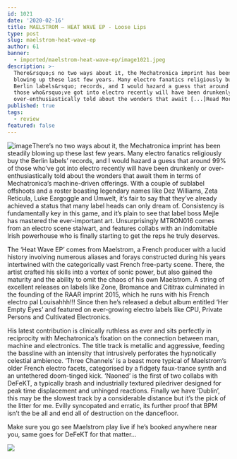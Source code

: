 ```yaml
---
id: 1021
date: '2020-02-16'
title: MAELSTROM – HEAT WAVE EP - Loose Lips
type: post
slug: maelstrom-heat-wave-ep
author: 61
banner:
  - imported/maelstrom-heat-wave-ep/image1021.jpeg
description: >-
  There&rsquo;s no two ways about it, the Mechatronica imprint has been steadily
  blowing up these last few years. Many electro fanatics religiously buy the
  Berlin labels&rsquo; records, and I would hazard a guess that around 99% of
  those who&rsquo;ve got into electro recently will have been drunkenly or
  over-enthusiastically told about the wonders that await [...]Read More...
published: true
tags:
  - review
featured: false
---
```

![image](../imported/maelstrom-heat-wave-ep/image1021.jpeg)There’s no two ways about it, the Mechatronica imprint has been steadily blowing up these last few years. Many electro fanatics religiously buy the Berlin labels’ records, and I would hazard a guess that around 99% of those who’ve got into electro recently will have been drunkenly or over-enthusiastically told about the wonders that await them in terms of Mechatronica’s machine-driven offerings. With a couple of sublabel offshoots and a roster boasting legendary names like Dez Williams, Zeta Reticula, Luke Eargoggle and Umwelt, it’s fair to say that they’ve already achieved a status that many label heads can only dream of. Consistency is fundamentally key in this game, and it’s plain to see that label boss Mejle has mastered the ever-important art. Unsurprisingly MTRON016 comes from an electro scene stalwart, and features collabs with an indomitable Irish powerhouse who is finally starting to get the reps he truly deserves. 

The ‘Heat Wave EP’ comes from Maelstrom, a French producer with a lucid history involving numerous aliases and forays constructed during his years intertwined with the categorically vast French free-party scene. There, the artist crafted his skills into a vortex of sonic power, but also gained the maturity and the ability to omit the chaos of his own Maelstrom. A string of excellent releases on labels like Zone, Bromance and Cititrax culminated in the founding of the RAAR imprint 2015, which he runs with his French electro pal Louisahhh!!! Since then he’s released a debut album entitled ‘Her Empty Eyes’ and featured on ever-growing electro labels like CPU, Private Persons and Cultivated Electronics.

His latest contribution is clinically ruthless as ever and sits perfectly in reciprocity with Mechatronica’s fixation on the connection between man, machine and electronics. The title track is metallic and aggressive, feeding the bassline with an intensity that intrusively perforates the hypnotically celestial ambience. ‘Three Channels’ is a beast more typical of Maelstrom’s older French electro facets, categorised by a fidgety faux-trance synth and an untethered doom-tinged kick. ‘Naoned’ is the first of two collabs with DeFeKT, a typically brash and industrially textured piledriver designed for peak time displacement and unhinged reactions. Finally we have ‘Dublin’, this may be the slowest track by a considerable distance but it’s the pick of the litter for me. Evilly syncopated and erratic, its further proof that BPM isn’t the be all and end all of destruction on the dancefloor.

Make sure you go see Maelstrom play live if he’s booked anywhere near you, same goes for DeFeKT for that matter…

![](/wp-content/uploads/live/img/wysiwyg/5e46b09c76b42.jpg)